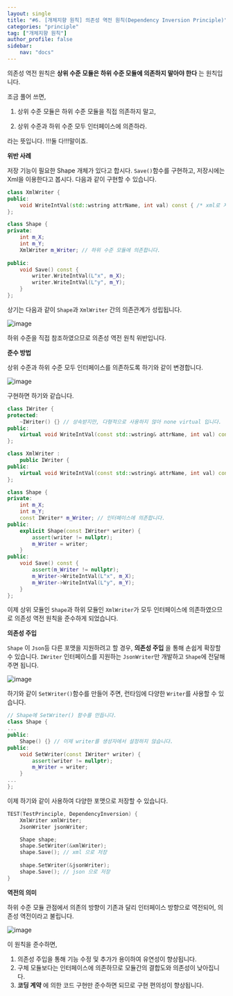 ```yaml
---
layout: single
title: "#6. [개체지향 원칙] 의존성 역전 원칙(Dependency Inversion Principle)"
categories: "principle"
tag: ["개체지향 원칙"]
author_profile: false
sidebar: 
    nav: "docs"
---
```


의존성 역전 원칙은 **상위 수준 모듈은 하위 수준 모듈에 의존하지 말아야 한다** 는 원칙입니다.

조금 풀어 쓰면,

1. 상위 수준 모듈은 하위 수준 모듈을 직접 의존하지 말고,

2. 상위 수준과 하위 수준 모두 인터페이스에 의존하라.

라는 뜻입니다. !!!둘 다!!!말이죠.

**위반 사례**

저장 기능이 필요한 Shape 개체가 있다고 합시다. `Save()`함수를 구현하고, 저장시에는 Xml을 이용한다고 봅시다. 다음과 같이 구현할 수 있습니다.

```cpp
class XmlWriter {
public:
    void WriteIntVal(std::wstring attrName, int val) const { /* xml로 저장합니다 */ }
};

class Shape {
private:
    int m_X;
    int m_Y;
    XmlWriter m_Writer; // 하위 수준 모듈에 의존합니다.
    
public:
    void Save() const {
        writer.WriteIntVal(L"x", m_X);
        writer.WriteIntVal(L"y", m_Y);
    }
};
```

상기는 다음과 같이 `Shape`과 `XmlWriter` 간의 의존관계가 성립됩니다.

![image](https://github.com/tango1202/tango1202.github.io/assets/133472501/c539828b-23c3-418e-85a5-1cb0a73b2eca)

하위 수준을 직접 참조하였으므로 의존성 역전 원칙 위반입니다.

**준수 방법**

상위 수준과 하위 수준 모두 인터페이스를 의존하도록 하기와 같이 변경합니다.

![image](https://github.com/tango1202/tango1202.github.io/assets/133472501/59be2919-7af3-43e8-bf49-53da663d6495)

구현하면 하기와 같습니다.

```cpp
class IWriter {
protected:
    ~IWriter() {} // 상속받지만, 다형적으로 사용하지 않아 none virtual 입니다.
public:
    virtual void WriteIntVal(const std::wstring& attrName, int val) const = 0;
};

class XmlWriter : 
    public IWriter {
public:
    virtual void WriteIntVal(const std::wstring& attrName, int val) const override { /* xml로 저장합니다 */ }
};

class Shape {
private:
    int m_X;
    int m_Y;
    const IWriter* m_Writer; // 인터페이스에 의존합니다.
public:
    explicit Shape(const IWriter* writer) {
        assert(writer != nullptr);
        m_Writer = writer;
    }
public:
    void Save() const {
        assert(m_Writer != nullptr);
        m_Writer->WriteIntVal(L"x", m_X);
        m_Writer->WriteIntVal(L"y", m_Y);
    }
};
```

이제 상위 모듈인 `Shape`과 하위 모듈인 `XmlWriter`가 모두 인터페이스에 의존하였으므로 의존성 역전 원칙을 준수하게 되었습니다.

**의존성 주입**

`Shape` 이 `Json`등 다른 포맷을 지원하려고 할 경우, **의존성 주입** 을 통해 손쉽게 확장할 수 있습니다. `IWriter` 인터페이스를 지원하는 `JsonWriter`만 개발하고 `Shape`에 전달해주면 됩니다.

![image](https://github.com/tango1202/tango1202.github.io/assets/133472501/f84d4bda-f55f-4771-b241-e90eb02d38ae)

하기와 같이 `SetWriter()`함수를 만들어 주면, 런타임에 다양한 `Writer`를 사용할 수 있습니다.

```cpp
// Shape에 SetWriter() 함수를 만듭니다.
class Shape {
...
public: 
    Shape() {} // 이제 writer를 생성자에서 설정하지 않습니다.
public:
    void SetWriter(const IWriter* writer) {
        assert(writer != nullptr);
        m_Writer = writer;  
    }
...
};
```

이제 하기와 같이 사용하여 다양한 포맷으로 저장할 수 있습니다.

```cpp
TEST(TestPrinciple, DependencyInversion) {
    XmlWriter xmlWriter;
    JsonWriter jsonWriter;

    Shape shape;
    shape.SetWriter(&xmlWriter);
    shape.Save(); // xml 으로 저장
    
    shape.SetWriter(&jsonWriter);
    shape.Save(); // json 으로 저장
}
```

**역전의 의미**

하위 수준 모듈 관점에서 의존의 방향이 기존과 달리 인터페이스 방향으로 역전되어, 의존성 역전이라고 불립니다.

![image](https://github.com/tango1202/tango1202.github.io/assets/133472501/3ef80573-48b5-47d3-8110-573895b4d51f)

이 원칙을 준수하면,

1. 의존성 주입을 통해 기능 수정 및 추가가 용이하여 유연성이 향상됩니다.
2. 구체 모듈보다는 인터페이스에 의존하므로 모듈간의 결합도와 의존성이 낮아집니다.
3. **코딩 계약** 에 의한 코드 구현만 준수하면 되므로 구현 편의성이 향상됩니다.





